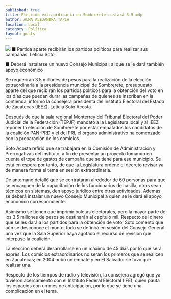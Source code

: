 ```yaml
---
published: true
title: Elección extraordinaria en Sombrerete costará 3.5 mdp
author: ALMA ALEJANDRA TAPIA
location: Local
category: Política
layout: posts
---
```


![](http://i.imgur.com/qJrxGsMm.jpg)
■ Partida aparte recibirán los partidos políticos para realizar sus campañas: Leticia Soto

■ Deberá instalarse un nuevo Consejo Municipal, al que se le dará también apoyo económico

Se requerirán 3.5 millones de pesos para la realización de la elección extraordinaria a la presidencia municipal de Sombrerete, presupuesto aparte del que recibirán los partidos políticos para la obtención del voto en los días que puedan durar las campañas de quienes se inscriban en la contienda, informó la consejera presidenta del Instituto Electoral del Estado de Zacatecas (IEEZ), Leticia Soto Acosta.

Después de que la sala regional Monterrey del Tribunal Electoral del Poder Judicial de la Federación (TEPJF) mandató a la Legislatura local y al IEEZ reponer la elección de Sombrerete por estar empatados los candidatos de la coalición PAN-PRD y el del PRI, el órgano administrativo ha comenzado con la preparación de los comicios.

Soto Acosta refirió que se trabajará en la Comisión de Administración y Prerrogativas del instituto, a fin de presentar un proyecto tomando en cuenta el tope de gastos de campaña que se tiene para ese municipio. Se está en espera por tanto, de que la Legislatura ordene el decreto revisar ya de manera forma el tema en sesión extraordinaria. 

De antemano detalló que se contratarán alrededor de 60 personas para que se encarguen de la capacitación de los funcionarios de casilla, otros sean técnicos en sistemas, den apoyo jurídico entre otras actividades. Además se deberá instalar un nuevo Consejo Municipal a quien se le dará el apoyo económico correspondiente.

Asimismo se tienen que imprimir boletas electorales, pero la mayor parte de los 3.5 millones de pesos se destinarán al capítulo mil. Respecto del dinero que se les dará a los partidos para la obtención de voto, Soto comentó que aún se desconoce el monto, todo se definirá en sesión del Consejo General una vez que la Sala Superior haya agotado el recurso de revisión que interpuso la coalición. 

La elección deberá desarrollarse en un máximo de 45 días por lo que será exprés. Los comicios extraordinarios no serán los primeros que se realicen en Zacatecas; en 2004 hubo un empate y en El Salvador se tuvo que realizar una. 

Respecto de los tiempos de radio y televisión, la consejera agregó que ya tuvieron acercamiento con el Instituto Federal Electoral (IFE), quien pauta los espacios con un mes de anticipación, por lo que se tiene una complicación en el tema.
